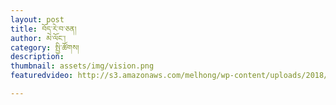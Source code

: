 ```yaml
---
layout: post
title: བོད་རེ་བ་ཅན།
author: མེ་ལོང་།
category: སྤྱི་ཚོགས།
description: 
thumbnail: assets/img/vision.png
featuredvideo: http://s3.amazonaws.com/melhong/wp-content/uploads/2018/05/24141702/Vision-.mp4

---
```



